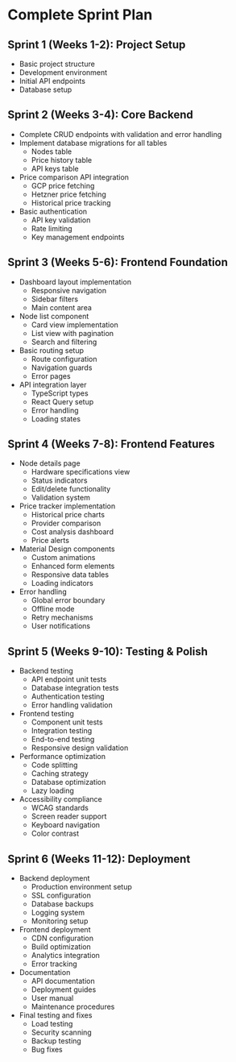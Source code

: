 # Complete Sprint Plan

## Sprint 1 (Weeks 1-2): Project Setup
- Basic project structure
- Development environment
- Initial API endpoints
- Database setup

## Sprint 2 (Weeks 3-4): Core Backend
- Complete CRUD endpoints with validation and error handling
- Implement database migrations for all tables
  - Nodes table
  - Price history table
  - API keys table
- Price comparison API integration
  - GCP price fetching
  - Hetzner price fetching
  - Historical price tracking
- Basic authentication
  - API key validation
  - Rate limiting
  - Key management endpoints

## Sprint 3 (Weeks 5-6): Frontend Foundation
- Dashboard layout implementation
  - Responsive navigation
  - Sidebar filters
  - Main content area
- Node list component
  - Card view implementation
  - List view with pagination
  - Search and filtering
- Basic routing setup
  - Route configuration
  - Navigation guards
  - Error pages
- API integration layer
  - TypeScript types
  - React Query setup
  - Error handling
  - Loading states

## Sprint 4 (Weeks 7-8): Frontend Features
- Node details page
  - Hardware specifications view
  - Status indicators
  - Edit/delete functionality
  - Validation system
- Price tracker implementation
  - Historical price charts
  - Provider comparison
  - Cost analysis dashboard
  - Price alerts
- Material Design components
  - Custom animations
  - Enhanced form elements
  - Responsive data tables
  - Loading indicators
- Error handling
  - Global error boundary
  - Offline mode
  - Retry mechanisms
  - User notifications

## Sprint 5 (Weeks 9-10): Testing & Polish
- Backend testing
  - API endpoint unit tests
  - Database integration tests
  - Authentication testing
  - Error handling validation
- Frontend testing
  - Component unit tests
  - Integration testing
  - End-to-end testing
  - Responsive design validation
- Performance optimization
  - Code splitting
  - Caching strategy
  - Database optimization
  - Lazy loading
- Accessibility compliance
  - WCAG standards
  - Screen reader support
  - Keyboard navigation
  - Color contrast

## Sprint 6 (Weeks 11-12): Deployment
- Backend deployment
  - Production environment setup
  - SSL configuration
  - Database backups
  - Logging system
  - Monitoring setup
- Frontend deployment
  - CDN configuration
  - Build optimization
  - Analytics integration
  - Error tracking
- Documentation
  - API documentation
  - Deployment guides
  - User manual
  - Maintenance procedures
- Final testing and fixes
  - Load testing
  - Security scanning
  - Backup testing
  - Bug fixes 